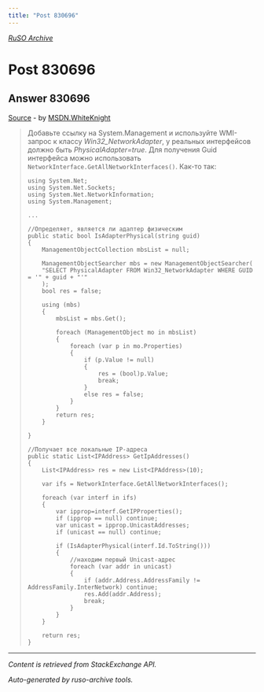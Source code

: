 ```yaml
---
title: "Post 830696"
---
```

<p><i><a href="https://github.com/MSDN-WhiteKnight/ruso-archive/">RuSO Archive</a></i></p>
<h1>Post 830696</h1>
<h2>Answer 830696</h2>
<p><a href="https://ru.stackoverflow.com/a/830696/">Source</a> - by <a href="https://ru.stackoverflow.com/users/240512/msdn-whiteknight">MSDN.WhiteKnight</a></p>
<blockquote>
<p>Добавьте ссылку на System.Management и используйте WMI-запрос к классу <em>Win32_NetworkAdapter</em>, у реальных интерфейсов должно быть <em>PhysicalAdapter=true</em>. Для получения Guid интерфейса можно использовать <code>NetworkInterface.GetAllNetworkInterfaces()</code>. Как-то так:</p>

<pre><code>using System.Net;
using System.Net.Sockets;
using System.Net.NetworkInformation;
using System.Management;

...

//Определяет, является ли адаптер физическим
public static bool IsAdapterPhysical(string guid)
{
    ManagementObjectCollection mbsList = null;            

    ManagementObjectSearcher mbs = new ManagementObjectSearcher(
    "SELECT PhysicalAdapter FROM Win32_NetworkAdapter WHERE GUID = '" + guid + "'"
    );
    bool res = false;

    using (mbs)
    {
        mbsList = mbs.Get();

        foreach (ManagementObject mo in mbsList)
        {                  
            foreach (var p in mo.Properties)
            {                        
                if (p.Value != null)
                {
                    res = (bool)p.Value;
                    break;
                }
                else res = false;                        
            }                    
        }
        return res;
    }

}

//Получает все локальные IP-адреса
public static List&lt;IPAddress&gt; GetIpAddresses()
{
    List&lt;IPAddress&gt; res = new List&lt;IPAddress&gt;(10);

    var ifs = NetworkInterface.GetAllNetworkInterfaces();

    foreach (var interf in ifs)
    {
        var ipprop=interf.GetIPProperties();
        if (ipprop == null) continue;
        var unicast = ipprop.UnicastAddresses;
        if (unicast == null) continue;

        if (IsAdapterPhysical(interf.Id.ToString()))
        {
            //находим первый Unicast-адрес
            foreach (var addr in unicast)
            {
                if (addr.Address.AddressFamily != AddressFamily.InterNetwork) continue;
                res.Add(addr.Address);
                break;
            }
        }
    }

    return res;
}
</code></pre>

</blockquote>
<hr/>
<p><i>Content is retrieved from StackExchange API. </i></p>
<p><i>Auto-generated by ruso-archive tools. </i></p>
